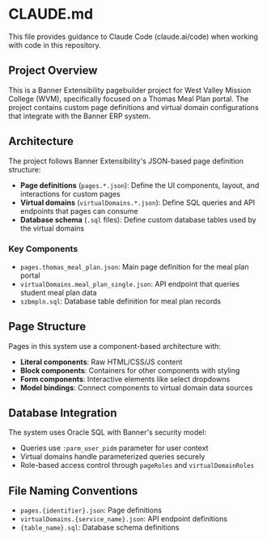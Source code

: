 # CLAUDE.md

This file provides guidance to Claude Code (claude.ai/code) when working with code in this repository.

## Project Overview

This is a Banner Extensibility pagebuilder project for West Valley Mission College (WVM), specifically focused on a Thomas Meal Plan portal. The project contains custom page definitions and virtual domain configurations that integrate with the Banner ERP system.

## Architecture

The project follows Banner Extensibility's JSON-based page definition structure:

- **Page definitions** (`pages.*.json`): Define the UI components, layout, and interactions for custom pages
- **Virtual domains** (`virtualDomains.*.json`): Define SQL queries and API endpoints that pages can consume
- **Database schema** (`.sql` files): Define custom database tables used by the virtual domains

### Key Components

- `pages.thomas_meal_plan.json`: Main page definition for the meal plan portal
- `virtualDomains.meal_plan_single.json`: API endpoint that queries student meal plan data
- `szbmpln.sql`: Database table definition for meal plan records

## Page Structure

Pages in this system use a component-based architecture with:

- **Literal components**: Raw HTML/CSS/JS content
- **Block components**: Containers for other components with styling
- **Form components**: Interactive elements like select dropdowns
- **Model bindings**: Connect components to virtual domain data sources

## Database Integration

The system uses Oracle SQL with Banner's security model:
- Queries use `:parm_user_pidm` parameter for user context
- Virtual domains handle parameterized queries securely
- Role-based access control through `pageRoles` and `virtualDomainRoles`

## File Naming Conventions

- `pages.{identifier}.json`: Page definitions
- `virtualDomains.{service_name}.json`: API endpoint definitions
- `{table_name}.sql`: Database schema definitions